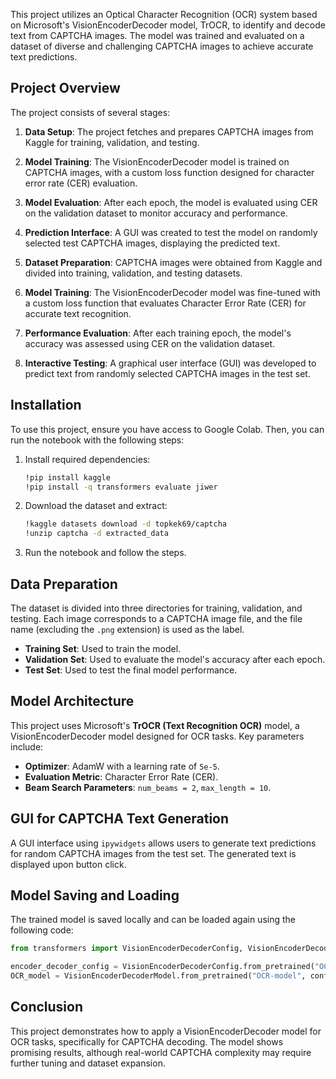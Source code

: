 


This project utilizes an Optical Character Recognition (OCR) system based on Microsoft's VisionEncoderDecoder model, TrOCR, to identify and decode text from CAPTCHA images. The model was trained and evaluated on a dataset of diverse and challenging CAPTCHA images to achieve accurate text predictions.

## Project Overview

The project consists of several stages:

1. **Data Setup**: The project fetches and prepares CAPTCHA images from Kaggle for training, validation, and testing.
2. **Model Training**: The VisionEncoderDecoder model is trained on CAPTCHA images, with a custom loss function designed for character error rate (CER) evaluation.
3. **Model Evaluation**: After each epoch, the model is evaluated using CER on the validation dataset to monitor accuracy and performance.
4. **Prediction Interface**: A GUI was created to test the model on randomly selected test CAPTCHA images, displaying the predicted text.

1. **Dataset Preparation**: CAPTCHA images were obtained from Kaggle and divided into training, validation, and testing datasets.
2. **Model Training**: The VisionEncoderDecoder model was fine-tuned with a custom loss function that evaluates Character Error Rate (CER) for accurate text recognition.
3. **Performance Evaluation**: After each training epoch, the model's accuracy was assessed using CER on the validation dataset.
4. **Interactive Testing**: A graphical user interface (GUI) was developed to predict text from randomly selected CAPTCHA images in the test set.

## Installation

To use this project, ensure you have access to Google Colab. Then, you can run the notebook with the following steps:

1. Install required dependencies:

    ```bash
    !pip install kaggle
    !pip install -q transformers evaluate jiwer
    ```

2. Download the dataset and extract:

    ```bash
    !kaggle datasets download -d topkek69/captcha
    !unzip captcha -d extracted_data
    ```

3. Run the notebook and follow the steps.

## Data Preparation

The dataset is divided into three directories for training, validation, and testing. Each image corresponds to a CAPTCHA image file, and the file name (excluding the `.png` extension) is used as the label.

- **Training Set**: Used to train the model.
- **Validation Set**: Used to evaluate the model's accuracy after each epoch.
- **Test Set**: Used to test the final model performance.

## Model Architecture

This project uses Microsoft's **TrOCR (Text Recognition OCR)** model, a VisionEncoderDecoder model designed for OCR tasks. Key parameters include:

- **Optimizer**: AdamW with a learning rate of `5e-5`.
- **Evaluation Metric**: Character Error Rate (CER).
- **Beam Search Parameters**: `num_beams = 2`, `max_length = 10`.

## GUI for CAPTCHA Text Generation

A GUI interface using `ipywidgets` allows users to generate text predictions for random CAPTCHA images from the test set. The generated text is displayed upon button click.

## Model Saving and Loading

The trained model is saved locally and can be loaded again using the following code:

```python
from transformers import VisionEncoderDecoderConfig, VisionEncoderDecoderModel

encoder_decoder_config = VisionEncoderDecoderConfig.from_pretrained("OCR-model")
OCR_model = VisionEncoderDecoderModel.from_pretrained("OCR-model", config=encoder_decoder_config).to(device)
```

## Conclusion

This project demonstrates how to apply a VisionEncoderDecoder model for OCR tasks, specifically for CAPTCHA decoding. The model shows promising results, although real-world CAPTCHA complexity may require further tuning and dataset expansion.


